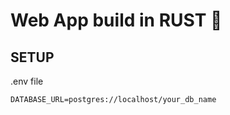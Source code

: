 # Web App build in RUST 🦀

## SETUP

.env file

```
DATABASE_URL=postgres://localhost/your_db_name
```
